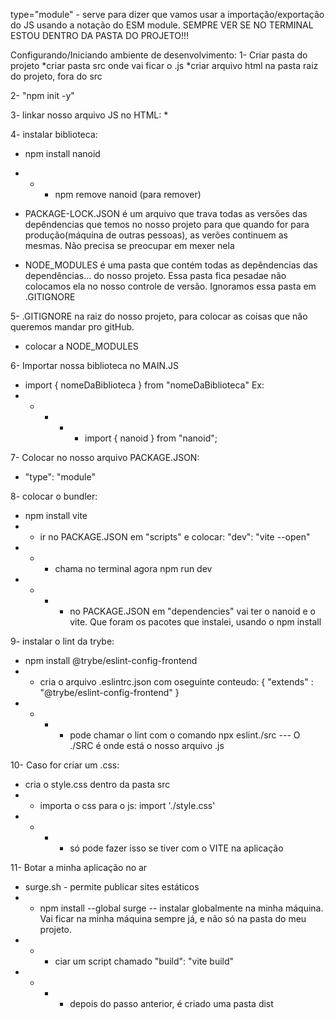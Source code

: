 type="module" - serve para dizer que vamos usar a importação/exportação do JS  usando a notação do ESM module.
SEMPRE VER SE NO TERMINAL ESTOU DENTRO DA PASTA DO PROJETO!!!

Configurando/Iniciando ambiente de desenvolvimento:
1- Criar pasta do projeto
*criar pasta src onde vai ficar o .js
*criar arquivo html na pasta raiz do projeto, fora do src

2- "npm init -y"

3- linkar nosso arquivo JS no HTML:
*<script src="./src/main.js" type="module"></script>

4- instalar biblioteca:
* npm install nanoid
* * * npm remove nanoid (para remover)

* PACKAGE-LOCK.JSON é um arquivo que trava todas as versões das depêndencias que temos no nosso projeto para que quando for para produção(máquina de outras pessoas), as verões continuem as mesmas. Não precisa se preocupar em mexer nela

* NODE_MODULES é uma pasta que contém todas as depêndencias das dependências... do nosso projeto. Essa pasta fica pesadae não colocamos ela no nosso controle de versão. Ignoramos essa pasta em .GITIGNORE

5- .GITIGNORE na raiz do nosso projeto, para colocar as coisas que não queremos mandar pro gitHub.
* colocar a NODE_MODULES

6- Importar nossa biblioteca no MAIN.JS
* import { nomeDaBiblioteca } from "nomeDaBiblioteca" Ex:
* * * * * import { nanoid } from "nanoid";

7- Colocar no nosso arquivo PACKAGE.JSON: 
* "type": "module"

8- colocar o bundler:
* npm install vite
* * ir no PACKAGE.JSON em "scripts" e colocar: "dev": "vite --open"
* * * chama no terminal agora npm run dev
* * * * no PACKAGE.JSON em "dependencies" vai ter o nanoid e o vite. Que foram os pacotes que instalei, usando o npm install

9- instalar o lint da trybe:
* npm install @trybe/eslint-config-frontend
* * cria o arquivo .eslintrc.json com oseguinte conteudo:
{
  "extends" : "@trybe/eslint-config-frontend"
}
* * * * pode chamar o lint com o comando npx eslint./src --- O ./SRC é onde está o nosso arquivo .js

10- Caso for criar um .css:
* cria o style.css dentro da pasta src
* * importa o css para o js:
import './style.css'
* * * * só pode fazer isso se tiver com o VITE na aplicação

11- Botar a minha aplicação no ar
* surge.sh - permite publicar sites estáticos
* * npm install --global surge -- instalar globalmente na minha máquina. Vai ficar na minha máquina sempre já, e não só na pasta do meu projeto.
* * * ciar um script chamado "build": "vite build"
* * * * depois do passo anterior, é criado uma pasta dist